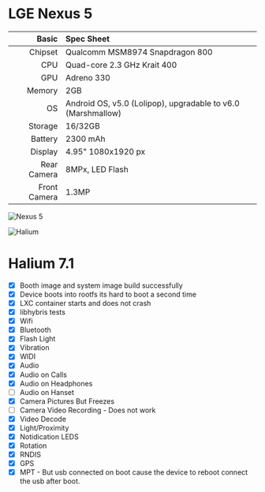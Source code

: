 LGE Nexus 5
==============

Basic   | Spec Sheet
-------:|:-------------------------
Chipset | Qualcomm MSM8974 Snapdragon 800
CPU     | Quad-core 2.3 GHz Krait 400
GPU     | Adreno 330
Memory  | 2GB
OS      | Android OS, v5.0 (Lolipop), upgradable to v6.0 (Marshmallow)
Storage | 16/32GB
Battery | 2300 mAh
Display | 4.95"  1080x1920 px
Rear Camera  | 8MPx, LED Flash
Front Camera  | 1.3MP

![Nexus 5](https://github.com/rubencarneiro/devices_images/blob/master/Nexus5.png "Nexus 5")

![Halium](https://github.com/rubencarneiro/devices_images/blob/master/halium.png "Halium")

Halium 7.1
==============

- [X] Booth image and system image build successfully
- [X] Device boots into rootfs its hard to boot a second time
- [X] LXC container starts and does not crash
- [X] libhybris tests
- [X] Wifi
- [X] Bluetooth
- [X] Flash Light
- [X] Vibration
- [X] WIDI
- [X] Audio
- [X] Audio on Calls
- [X] Audio on Headphones
- [ ] Audio on Hanset
- [X] Camera Pictures But Freezes
- [ ] Camera Video Recording - Does not work
- [X] Video Decode
- [X] Light/Proximity
- [X] Notidication LEDS
- [X] Rotation
- [X] RNDIS
- [X] GPS
- [X] MPT - But usb connected on boot cause the device to reboot connect the usb after boot.